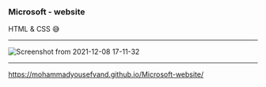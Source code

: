 <h3> Microsoft - website </h3>
HTML & CSS 😅

<hr>

![Screenshot from 2021-12-08 17-11-32](https://user-images.githubusercontent.com/91375726/145218517-55258109-b654-46d6-af3b-71979525cef0.png)

<hr>

https://mohammadyousefvand.github.io/Microsoft-website/
